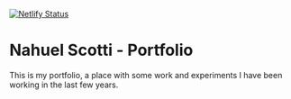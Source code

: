 [![Netlify Status](https://api.netlify.com/api/v1/badges/37bdd97f-7311-4835-9df1-76ff8808b1b3/deploy-status)](https://app.netlify.com/sites/singuerinc-www/deploys)

# Nahuel Scotti - Portfolio

This is my portfolio, a place with some work and experiments I have been working in the last few years.
